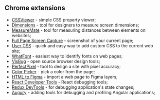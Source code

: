 ## Chrome extensions

- [CSSViewer](https://chrome.google.com/webstore/detail/cssviewer/ggfgijbpiheegefliciemofobhmofgce) - simple CSS property viewer;
- [Dimensions](https://chrome.google.com/webstore/detail/dimensions/baocaagndhipibgklemoalmkljaimfdj) - tool for designers to measure screen dimensions;
- [MeasureMate](https://chrome.google.com/webstore/detail/measuremate/fcbffocoaopnenhgbchlchgndohggdei) - tool for measuring distances between elements on websites;
- [Full Page Screen Capture](https://chrome.google.com/webstore/detail/full-page-screen-capture/fdpohaocaechififmbbbbbknoalclacl) - screenshot of your current page;
- [User CSS](https://chrome.google.com/webstore/detail/user-css/okpjlejfhacmgjkmknjhadmkdbcldfcb) - quick and easy way to add custom CSS to the current web site;
- [WhatFont](https://chrome.google.com/webstore/detail/whatfont/jabopobgcpjmedljpbcaablpmlmfcogm?hl=ru) - easiest way to identify fonts on web pages;
- [VisBug](https://chrome.google.com/webstore/detail/visbug/cdockenadnadldjbbgcallicgledbeoc) - open source browser design tools;
- [PerfectPixel](https://chrome.google.com/webstore/detail/perfectpixel-by-welldonec/dkaagdgjmgdmbnecmcefdhjekcoceebi) - tool to design a site with pixel accuracy;
- [Color Picker](https://chrome.google.com/webstore/detail/color-picker/fofcbfkjpgcancidjmbkbkgfmbnnllmh) - pick a color from the page;
- [HTML to Figma](https://chrome.google.com/webstore/detail/html-to-figma/efjcmgblfpkhbjpkpopkgeomfkokpaim) - import a web page to Figma layers;
- [React Developer Tools](https://chrome.google.com/webstore/detail/react-developer-tools/fmkadmapgofadopljbjfkapdkoienihi?hl=ru) - React debugging tools;
- [Redux DevTools](https://chrome.google.com/webstore/detail/redux-devtools/lmhkpmbekcpmknklioeibfkpmmfibljd) - for debugging application's state changes;
- [Augury](https://chrome.google.com/webstore/detail/augury/elgalmkoelokbchhkhacckoklkejnhcd) - adding tools for debugging and profiling Angular applications;

